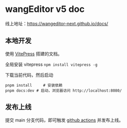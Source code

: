 # wangEditor v5 doc

线上地址：https://wangeditor-next.github.io/docs/

## 本地开发

使用 [VitePress](https://vitepress.dev/zh/) 搭建的文档。

全局安装 vitepress `npm install vitepress -g`

下载当前代码，然后启动

```shell
pnpm install     # 安装依赖
pnpm docs:dev # 启动，浏览器访问 http://localhost:8080/
```

## 发布上线

提交 main 分支代码，即可触发 [github actions](https://github.com/wangeditor-next/docs/actions) 并发布上线。
